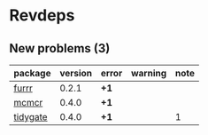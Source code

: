 # Revdeps

## New problems (3)

|package                          |version |error  |warning |note |
|:--------------------------------|:-------|:------|:-------|:----|
|[furrr](problems.md#furrr)       |0.2.1   |__+1__ |        |     |
|[mcmcr](problems.md#mcmcr)       |0.4.0   |__+1__ |        |     |
|[tidygate](problems.md#tidygate) |0.4.0   |__+1__ |        |1    |

